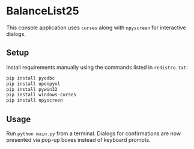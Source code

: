 # BalanceList25

This console application uses `curses` along with `npyscreen` for interactive dialogs.

## Setup
Install requirements manually using the commands listed in `redistro.txt`:

```bash
pip install pyodbc
pip install openpyxl
pip install pywin32
pip install windows-curses
pip install npyscreen
```

## Usage
Run `python main.py` from a terminal. Dialogs for confirmations are now presented
via pop-up boxes instead of keyboard prompts.
